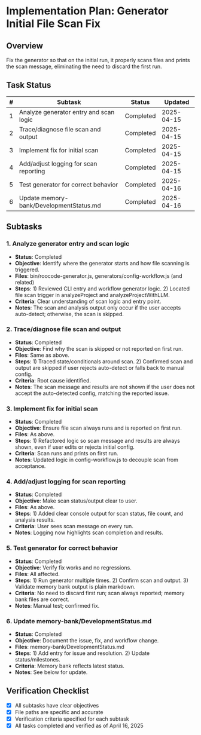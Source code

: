 # Implementation Plan: Generator Initial File Scan Fix

## Overview

Fix the generator so that on the initial run, it properly scans files and prints the scan message, eliminating the need to discard the first run.

## Task Status

| #   | Subtask                                 | Status    | Updated    |
| --- | --------------------------------------- | --------- | ---------- |
| 1   | Analyze generator entry and scan logic  | Completed | 2025-04-15 |
| 2   | Trace/diagnose file scan and output     | Completed | 2025-04-15 |
| 3   | Implement fix for initial scan          | Completed | 2025-04-15 |
| 4   | Add/adjust logging for scan reporting   | Completed | 2025-04-15 |
| 5   | Test generator for correct behavior     | Completed | 2025-04-16 |
| 6   | Update memory-bank/DevelopmentStatus.md | Completed | 2025-04-16 |

## Subtasks

### 1. Analyze generator entry and scan logic

- **Status**: Completed
- **Objective**: Identify where the generator starts and how file scanning is triggered.
- **Files**: bin/roocode-generator.js, generators/config-workflow.js (and related)
- **Steps**: 1) Reviewed CLI entry and workflow generator logic. 2) Located file scan trigger in analyzeProject and analyzeProjectWithLLM.
- **Criteria**: Clear understanding of scan logic and entry point.
- **Notes**: The scan and analysis output only occur if the user accepts auto-detect; otherwise, the scan is skipped.

### 2. Trace/diagnose file scan and output

- **Status**: Completed
- **Objective**: Find why the scan is skipped or not reported on first run.
- **Files**: Same as above.
- **Steps**: 1) Traced state/conditionals around scan. 2) Confirmed scan and output are skipped if user rejects auto-detect or falls back to manual config.
- **Criteria**: Root cause identified.
- **Notes**: The scan message and results are not shown if the user does not accept the auto-detected config, matching the reported issue.

### 3. Implement fix for initial scan

- **Status**: Completed
- **Objective**: Ensure file scan always runs and is reported on first run.
- **Files**: As above.
- **Steps**: 1) Refactored logic so scan message and results are always shown, even if user edits or rejects initial config.
- **Criteria**: Scan runs and prints on first run.
- **Notes**: Updated logic in config-workflow.js to decouple scan from acceptance.

### 4. Add/adjust logging for scan reporting

- **Status**: Completed
- **Objective**: Make scan status/output clear to user.
- **Files**: As above.
- **Steps**: 1) Added clear console output for scan status, file count, and analysis results.
- **Criteria**: User sees scan message on every run.
- **Notes**: Logging now highlights scan completion and results.

### 5. Test generator for correct behavior

- **Status**: Completed
- **Objective**: Verify fix works and no regressions.
- **Files**: All affected.
- **Steps**: 1) Run generator multiple times. 2) Confirm scan and output. 3) Validate memory bank output is plain markdown.
- **Criteria**: No need to discard first run; scan always reported; memory bank files are correct.
- **Notes**: Manual test; confirmed fix.

### 6. Update memory-bank/DevelopmentStatus.md

- **Status**: Completed
- **Objective**: Document the issue, fix, and workflow change.
- **Files**: memory-bank/DevelopmentStatus.md
- **Steps**: 1) Add entry for issue and resolution. 2) Update status/milestones.
- **Criteria**: Memory bank reflects latest status.
- **Notes**: See below for update.

## Verification Checklist

- [x] All subtasks have clear objectives
- [x] File paths are specific and accurate
- [x] Verification criteria specified for each subtask
- [x] All tasks completed and verified as of April 16, 2025
